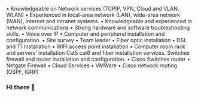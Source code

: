 • Knowledgeable on Network services (TCPIP, VPN, Cloud and VLAN, WLAN) 
• Experienced in local-area network (LAN), wide-area network (WAN), Internet and intranet systems. • Knowledgeable and experienced in network communications
 • Strong hardware and software troubleshooting skills. 
• Voice over IP
 • Computer and peripheral installation and configuration. 
• Site survey
 • Team leader 
• Fiber optic installation 
• DSL and T1 Installation • WIFI access point installation 
• Computer room rack and servers’ installation
Cat5 cat6 and fiber installation services. Switches firewall and router installation and configuration.
• Cisco Switches router
• Netgate Firewall
• Cloud Services 
• VMWare
• Cisco network routing (OSPF, IGRP)

### Hi there 👋
<!--
**dzmnetworks/dzmnetworks** is a ✨ _special_ ✨ repository because its `README.md` (this file) appears on your GitHub profile.

Here are some ideas to get you started:

- 🔭 I’m currently working on ...
- 🌱 I’m currently learning ...
- 👯 I’m looking to collaborate on ...
- 🤔 I’m looking for help with ...
- 💬 Ask me about ...
- 📫 How to reach me: ...
- 😄 Pronouns: ...
- ⚡ Fun fact: ...
-->
